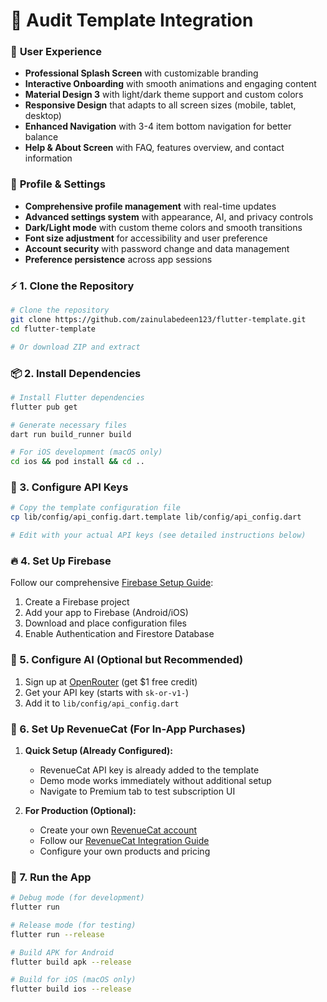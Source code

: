 # 🚀 Audit Template Integration

### 🎨 **User Experience**
- **Professional Splash Screen** with customizable branding
- **Interactive Onboarding** with smooth animations and engaging content
- **Material Design 3** with light/dark theme support and custom colors
- **Responsive Design** that adapts to all screen sizes (mobile, tablet, desktop)
- **Enhanced Navigation** with 3-4 item bottom navigation for better balance
- **Help & About Screen** with FAQ, features overview, and contact information


### 👤 **Profile & Settings**
- **Comprehensive profile management** with real-time updates
- **Advanced settings system** with appearance, AI, and privacy controls
- **Dark/Light mode** with custom theme colors and smooth transitions
- **Font size adjustment** for accessibility and user preference
- **Account security** with password change and data management
- **Preference persistence** across app sessions

### **⚡ 1. Clone the Repository**
```bash
# Clone the repository
git clone https://github.com/zainulabedeen123/flutter-template.git
cd flutter-template

# Or download ZIP and extract
```

### **📦 2. Install Dependencies**
```bash
# Install Flutter dependencies
flutter pub get

# Generate necessary files
dart run build_runner build

# For iOS development (macOS only)
cd ios && pod install && cd ..
```

### **🔑 3. Configure API Keys**
```bash
# Copy the template configuration file
cp lib/config/api_config.dart.template lib/config/api_config.dart

# Edit with your actual API keys (see detailed instructions below)
```

### **🔥 4. Set Up Firebase**
Follow our comprehensive [Firebase Setup Guide](docs/FIREBASE_AUTH_GUIDE.md):
1. Create a Firebase project
2. Add your app to Firebase (Android/iOS)
3. Download and place configuration files
4. Enable Authentication and Firestore Database

### **🤖 5. Configure AI (Optional but Recommended)**
1. Sign up at [OpenRouter](https://openrouter.ai) (get $1 free credit)
2. Get your API key (starts with `sk-or-v1-`)
3. Add it to `lib/config/api_config.dart`

### **🛒 6. Set Up RevenueCat (For In-App Purchases)**
1. **Quick Setup (Already Configured):**
   - RevenueCat API key is already added to the template
   - Demo mode works immediately without additional setup
   - Navigate to Premium tab to test subscription UI

2. **For Production (Optional):**
   - Create your own [RevenueCat account](https://www.revenuecat.com)
   - Follow our [RevenueCat Integration Guide](docs/REVENUECAT_INTEGRATION.md)
   - Configure your own products and pricing

### **🚀 7. Run the App**
```bash
# Debug mode (for development)
flutter run

# Release mode (for testing)
flutter run --release

# Build APK for Android
flutter build apk --release

# Build for iOS (macOS only)
flutter build ios --release
```

